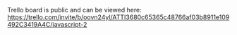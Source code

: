 Trello board is public and can be viewed here:
https://trello.com/invite/b/oovn24yl/ATTI3680c65365c48766af03b8911e109492C3419A4C/javascript-2